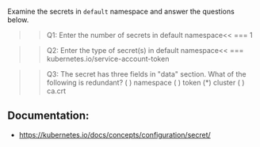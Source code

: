 
Examine the secrets in `default` namespace and answer the questions below.

>>Q1: Enter the number of secrets in default namespace<<
=== 1

>>Q2: Enter the type of secret(s) in default namespace<<
=== kubernetes.io/service-account-token

>>Q3: The secret has three fields in "data" section. What of the following is redundant?
( ) namespace
( ) token
(*) cluster
( ) ca.crt


## Documentation:
- https://kubernetes.io/docs/concepts/configuration/secret/

